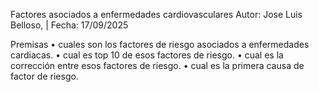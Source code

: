 Factores asociados a enfermedades cardiovasculares
Autor: Jose Luis Belloso, | Fecha: 17/09/2025

Premisas
• cuales son los factores de riesgo asociados a enfermedades cardiacas.
• cual es top 10 de esos factores de riesgo.
• cual es la corrección entre esos factores de riesgo.
• cual es la primera causa de factor de riesgo.

